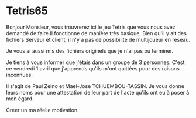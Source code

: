 # Tetris65

Bonjour Monsieur, vous trouvrerez ici le jeu Tetris que vous nous avez demandé de faire.Il fonctionne de manière très basique. Bien qu'il y ait des fichiers Serveur et client; il n'y a pas de possibilité de multijoueur en réseau.

Je vous ai aussi mis des fichiers originels que je n'ai pas pu terminer. 

Je tiens à vous informer que j'étais dans un groupe de 3 personnes. C'est ce vendredi 1 avril que j'apprends qu'ils m'ont quittées pour des raisons inconnues. 

Il s'agit de Paul Zeino et Mael-Jose TCHUEMBOU-TASSIN. Je vous donne leurs noms pour une attestation de leur part de l'acte qu'ils ont eu à poser à mon égard. 

Creer un ma réelle motivation.
